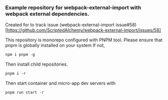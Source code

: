 ### Example repository for webpack-external-import with webpack external dependencies.

Created for to track issue (webpack-external-import issue#58)[https://github.com/ScriptedAlchemy/webpack-external-import/issues/58]

This repository is monorepo configured with PNPM tool.
Please ensure that pnpm is globally installed on your system
If not,
```javascript
npm i pnpm -g
```

Then install child repositories.
```javascript
pnpm i -r
```

Then start container and micro-app dev servers with

```javascript
pnpm run start -r
```